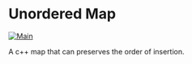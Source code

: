 # Unordered Map

[![Main](https://github.com/Galfurian/json/actions/workflows/main.yml/badge.svg)](https://github.com/Galfurian/json/actions/workflows/main.yml)

A c++ map that can preserves the order of insertion.
